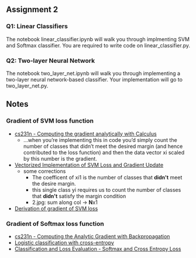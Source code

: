 ## Assignment 2
### Q1: Linear Classifiers
The notebook linear_classifier.ipynb will walk you through implmenting SVM and Softmax classifier. You are required to write code on linear_classifier.py.
### Q2: Two-layer Neural Network
The notebook two_layer_net.ipynb will walk you through implementing a two-layer neural network-based classifier. Your implementation will go to two_layer_net.py.

## Notes
### Gradient of SVM loss function
* [cs231n - Computing the gradient analytically with Calculus](https://cs231n.github.io/optimization-1/#analytic)
  * ...when you’re implementing this in code you’d simply count the number of classes that didn’t meet the desired margin (and hence contributed to the loss function) and then the data vector xi scaled by this number is the gradient.
* [Vectorized Implementation of SVM Loss and Gradient Update](https://mlxai.github.io/2017/01/06/vectorized-implementation-of-svm-loss-and-gradient-update.html)
  * some corrections
    * The coefficent of xi1 is the number of classes that **didn't** meet the desire margin.
    * this single class yi requires us to count the number of classes that **didn't** satisfy the margin condition
    * 2.jpg: sum along col -> **N**x1    
* [Derivation of gradient of SVM loss](https://math.stackexchange.com/questions/2572318/derivation-of-gradient-of-svm-loss/2572319)

### Gradient of Softmax loss function
* [cs231n - Computing the Analytic Gradient with Backpropagation](https://cs231n.github.io/neural-networks-case-study/#grad)
* [Logistic classification with cross-entropy](https://peterroelants.github.io/posts/cross-entropy-logistic/)
* [Classification and Loss Evaluation - Softmax and Cross Entropy Loss](https://deepnotes.io/softmax-crossentropy)
